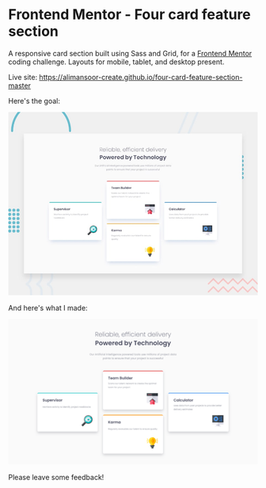 # Frontend Mentor - Four card feature section

A responsive card section built using Sass and Grid, for a [Frontend Mentor](https://www.frontendmentor.io) coding challenge. Layouts for mobile, tablet, and desktop present.

Live site: https://alimansoor-create.github.io/four-card-feature-section-master

Here's the goal:

![Design preview for the Four card feature section coding challenge](./design/desktop-preview.jpg)

And here's what I made:

![Outcome of the Four card feature section coding challenge](./images/screenshot.png)

Please leave some feedback!
